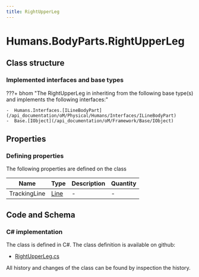 ```yaml
---
title: RightUpperLeg
---
```


# Humans.BodyParts.RightUpperLeg



## Class structure

### Implemented interfaces and base types

???+ bhom "The RightUpperLeg in inheriting from the following base type(s) and implements the following interfaces:"

    -  Humans.Interfaces.[ILineBodyPart](/api_documentation/oM/Physical/Humans/Interfaces/ILineBodyPart)
    -  Base.[IObject](/api_documentation/oM/Framework/Base/IObject)


## Properties



### Defining properties

The following properties are defined on the class

| Name             | Type             | Description      | Quantity         |
|------------------|------------------|------------------|------------------|
| TrackingLine | [Line](/api_documentation/oM/Dimensional/Geometry/Line) | - | - |


## Code and Schema

### C# implementation

The class is defined in C#. The class definition is available on github:

- [RightUpperLeg.cs](https://github.com/BHoM/BHoM/blob/develop/Humans_oM/BodyParts\RightUpperLeg.cs)

All history and changes of the class can be found by inspection the history.
